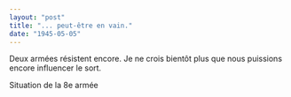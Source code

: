```yaml
---
layout: "post"
title: "... peut-être en vain."
date: "1945-05-05"
---
```


Deux armées résistent encore. Je ne crois bientôt plus que nous puissions encore influencer le sort.


<div class="histoire"></div>

<div class="commentaire">Situation de la 8e armée</div>